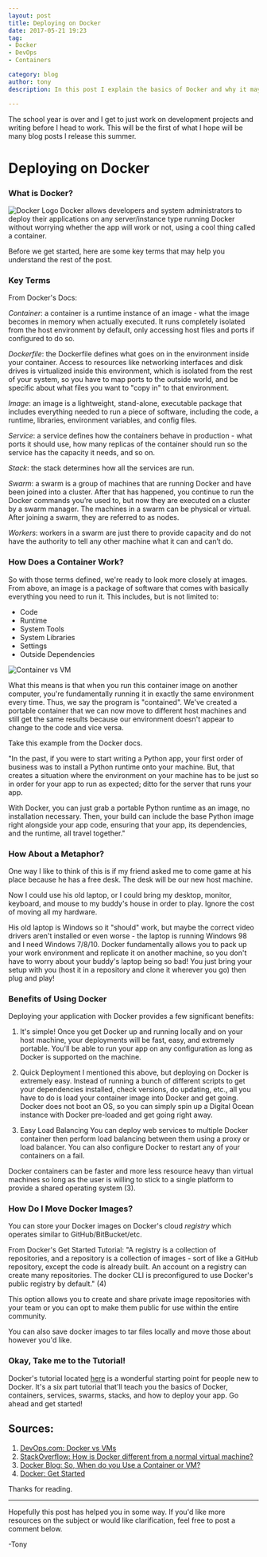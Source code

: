 ```yaml
---
layout: post
title: Deploying on Docker
date: 2017-05-21 19:23
tag:
- Docker
- DevOps
- Containers

category: blog
author: tony
description: In this post I explain the basics of Docker and why it may be of use to you as a developer or system admin.  

---
```

The school year is over and I get to just work on development projects and writing before I head to work. This will be the first of what I hope will be many blog posts I release this summer. 

# Deploying on Docker

### What is Docker?
![Docker Logo](http://zazuapp.org/images/package-icons/docker.png)
Docker allows developers and system administrators to deploy their applications on any server/instance type running Docker without worrying whether the app will work or not, using a cool thing called a container. 

Before we get started, here are some key terms that may help you understand the rest of the post. 

### Key Terms

From Docker's Docs: 

*Container*: a container is a runtime instance of an image - what the image becomes in memory when actually executed. It runs completely isolated from the host environment by default, only accessing host files and ports if configured to do so. 

*Dockerfile*: the Dockerfile defines what goes on in the environment inside your container. Access to resources like networking interfaces and disk drives is virtualized inside this environment, which is isolated from the rest of your system, so you have to map ports to the outside world, and be specific about what files you want to "copy in" to that environment. 

*Image*: an image is a lightweight, stand-alone, executable package that includes everything needed to run a piece of software, including the code, a runtime, libraries, environment variables, and config files. 

*Service*: a service defines how the containers behave in production - what ports it should use, how many replicas of the container should run so the service has the capacity it needs, and so on. 

*Stack*: the stack determines how all the services are run. 

*Swarm*: a swarm is a group of machines that are running Docker and have been joined into a cluster. After that has happened, you continue to run the Docker commands you’re used to, but now they are executed on a cluster by a swarm manager. The machines in a swarm can be physical or virtual. After joining a swarm, they are referred to as nodes.

*Workers*: workers in a swarm are just there to provide capacity and do not have the authority to tell any other machine what it can and can’t do.

### How Does a Container Work? 

So with those terms defined, we're ready to look more closely at images.  From above, an image is a package of software that comes with basically everything you need to run it. This includes, but is not limited to: 

* Code
* Runtime 
* System Tools
* System Libraries
* Settings
* Outside Dependencies


![Container vs VM](https://www.sdxcentral.com/wp-content/uploads/2016/01/containers-versus-virtual-machines-docker-inc-rightscale.jpg)


What this means is that when you run this container image on another computer, you're fundamentally running it in exactly the same environment every time. Thus, we say the program is "contained". We've created a portable container that we can now move to different host machines and still get the same results because our environment doesn't appear to change to the code and vice versa. 

Take this example from the Docker docs. 

"In the past, if you were to start writing a Python app, your first order of business was to install a Python runtime onto your machine. But, that creates a situation where the environment on your machine has to be just so in order for your app to run as expected; ditto for the server that runs your app.

With Docker, you can just grab a portable Python runtime as an image, no installation necessary. Then, your build can include the base Python image right alongside your app code, ensuring that your app, its dependencies, and the runtime, all travel together."

### How About a Metaphor?
One way I like to think of this is if my friend asked me to come game at his place because he has a free desk. 
The desk will be our new host machine. 

Now I could use his old laptop, or I could bring my desktop, monitor, keyboard, and mouse to my buddy's house in order to play. Ignore the cost of moving all my hardware. 

His old laptop is Windows so it "should" work, but maybe the correct video drivers aren't installed or even worse - the laptop is running Windows 98 and I need Windows 7/8/10. Docker fundamentally allows you to pack up your work environment and replicate it on another machine, so you don't have to worry about your buddy's laptop being so bad! You just bring your setup with you (host it in a repository and clone it wherever you go) then plug and play!

### Benefits of Using Docker
Deploying your application with Docker provides a few significant benefits: 
1. It's simple! 
Once you get Docker up and running locally and on your host machine, your deployments will be fast, easy, and extremely portable. You'll be able to run your app on any configuration as long as Docker is supported on the machine.  

2. Quick Deployment
I mentioned this above, but deploying on Docker is extremely easy. Instead of running a bunch of different scripts to get your dependencies installed, check versions, do updating, etc., all you have to do is load your container image into Docker and get going. 
Docker does not boot an OS, so you can simply spin up a Digital Ocean instance with Docker pre-loaded and get going right away. 

3. Easy Load Balancing
You can deploy web services to multiple Docker container then perform load balancing between them using a proxy or load balancer. You can also configure Docker to restart any of your containers on a fail. 

Docker containers can be faster and more less resource heavy than virtual machines so long as the user is willing to stick to a single platform to provide a shared operating system (3). 

### How Do I Move Docker Images? 
You can store your Docker images on Docker's cloud *registry* which operates similar to GitHub/BitBucket/etc.

From Docker's Get Started Tutorial:
"A registry is a collection of repositories, and a repository is a collection of images - sort of like a GitHub repository, except the code is already built. An account on a registry can create many repositories. The docker CLI is preconfigured to use Docker's public registry by default." (4)

This option allows you to create and share private image repositories with your team or you can opt to make them public for use within the entire community. 

You can also save docker images to tar files locally and move those about however you'd like. 


### Okay, Take me to the Tutorial!
Docker's tutorial located [here](https://docs.docker.com/get-started) is a wonderful starting point for people new to Docker.
It's a six part tutorial that'll teach you the basics of Docker, containers, services, swarms, stacks, and how to deploy your app. Go ahead and get started!


## Sources: 

1. [DevOps.com: Docker vs VMs](https://devops.com/docker-vs-vms/)
2. [StackOverflow: How is Docker different from a normal virtual machine?](http://stackoverflow.com/questions/16047306/how-is-docker-different-from-a-normal-virtual-machine)
3. [Docker Blog: So, When do you Use a Container or VM?](https://blog.docker.com/2016/05/vm-or-containers/)
4. [Docker: Get Started](https://docs.docker.com/get-started/)


Thanks for reading. 



___ 

Hopefully this post has helped you in some way. If you'd like more resources on the subject or would like clarification, feel free to post a comment below. 

-Tony












